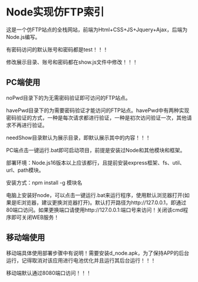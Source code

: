 # Node实现仿FTP索引

这是一个仿FTP站点的全栈网站，前端为Html+CSS+JS+Jquery+Ajax，后端为Node.js编写。

有密码访问的默认账号和密码都是test！！！

修改展示目录、账号和密码都在show.js文件中修改！！！

## PC端使用

noPwd目录下的为无需密码验证即可访问的FTP站点。

havePwd目录下的为需要密码验证才能访问的FTP站点。havePwd中有两种实现密码验证的方式，一种是每次请求都进行验证，一种是初次访问验证一次，其他请求不再进行验证。

needShow目录默认为展示目录，即默认展示其中的内容！！！

PC端点击一键运行.bat即可启动项目，前提是安装过Node和其他模块和框架。

部署环境：Node.js16版本以上应该都行，且提前安装express框架、fs、util、url、path模块。

安装方式：npm install -g 模块名

电脑上安装好node，可以点击一键运行.bat来运行程序，使用默认浏览器打开(如果是IE浏览器，建议更换浏览器打开)。默认打开路径为http://127.0.0.1，即通过80端口访问。如果更换端口请使用http://127.0.0.1:端口号来访问！关闭该cmd程序即可关闭WEB服务！

## 移动端使用

移动端具体使用部署步骤中有说明！需要安装d_node.apk，为了保持APP的后台运行，记得取消对该应用进行电池优化并且运行其后台运行！！！

移动端默认通过8080端口访问！！！
